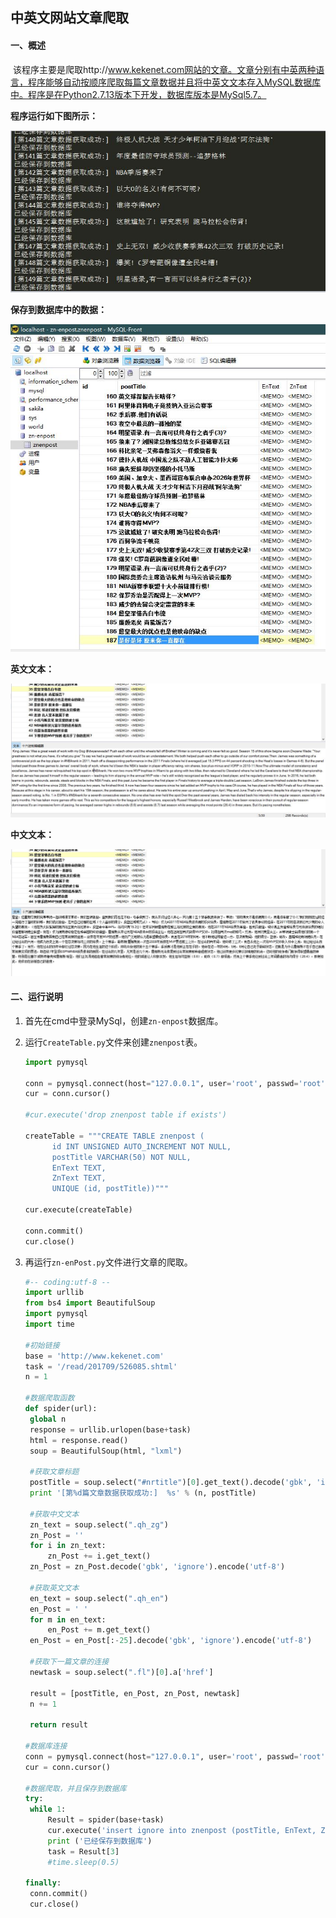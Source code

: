 ## 中英文网站文章爬取

#### 一、概述

​	该程序主要是爬取http://www.kekenet.com网站的文章。文章分别有中英两种语言，程序能够自动按顺序爬取每篇文章数据并且将中英文文本存入MySQL数据库中。程序是在Python2.7.13版本下开发，数据库版本是MySql5.7。

**程序运行如下图所示：**

![运行效果](https://github.com/kaishuibaicai/mini-Python-Projects/blob/master/3.%E7%88%AC%E5%8F%96%E4%B8%AD%E8%8B%B1%E6%96%87%E7%BD%91%E7%AB%99/img/%E8%BF%90%E8%A1%8C%E6%95%88%E6%9E%9C.JPG?raw=true)

**保存到数据库中的数据：**

![数据效果](https://github.com/kaishuibaicai/mini-Python-Projects/blob/master/3.%E7%88%AC%E5%8F%96%E4%B8%AD%E8%8B%B1%E6%96%87%E7%BD%91%E7%AB%99/img/%E6%95%B0%E6%8D%AE%E6%95%88%E6%9E%9C.JPG?raw=true)

**英文文本：**

![英文文本](https://github.com/kaishuibaicai/mini-Python-Projects/blob/master/3.%E7%88%AC%E5%8F%96%E4%B8%AD%E8%8B%B1%E6%96%87%E7%BD%91%E7%AB%99/img/%E8%8B%B1%E6%96%87%E6%95%B0%E6%8D%AE%E6%95%88%E6%9E%9C.JPG?raw=true)

**中文文本：**

![中文文本](https://github.com/kaishuibaicai/mini-Python-Projects/blob/master/3.%E7%88%AC%E5%8F%96%E4%B8%AD%E8%8B%B1%E6%96%87%E7%BD%91%E7%AB%99/img/%E4%B8%AD%E6%96%87%E6%95%B0%E6%8D%AE%E6%95%88%E6%9E%9C.JPG?raw=true)



#### 二、运行说明

1. 首先在cmd中登录MySql，创建`zn-enpost`数据库。

2. 运行`CreateTable.py`文件来创建`znenpost`表。

   ```python
   import pymysql

   conn = pymysql.connect(host="127.0.0.1", user='root', passwd='root', db='zn-enpost',charset='utf8')
   cur = conn.cursor()

   #cur.execute('drop znenpost table if exists')

   createTable = """CREATE TABLE znenpost (
   		 id INT UNSIGNED AUTO_INCREMENT NOT NULL,
   		 postTitle VARCHAR(50) NOT NULL, 
   		 EnText TEXT,
   		 ZnText TEXT,
   		 UNIQUE (id, postTitle))"""

   cur.execute(createTable)

   conn.commit()
   cur.close()
   ```

3. 再运行`zn-enPost.py`文件进行文章的爬取。

   ```python
   #-- coding:utf-8 --
   import urllib
   from bs4 import BeautifulSoup
   import pymysql
   import time

   #初始链接
   base = 'http://www.kekenet.com'
   task = '/read/201709/526085.shtml'
   n = 1

   #数据爬取函数
   def spider(url):
   	global n
   	response = urllib.urlopen(base+task)
   	html = response.read()
   	soup = BeautifulSoup(html, "lxml")

   	#获取文章标题
   	postTitle = soup.select("#nrtitle")[0].get_text().decode('gbk', 'ignore').encode('utf-8')
   	print '[第%d篇文章数据获取成功:]  %s' % (n, postTitle)
   	
   	#获取中文文本
   	zn_text = soup.select(".qh_zg")
   	zn_Post = ''
   	for i in zn_text:
   		zn_Post += i.get_text()
   	zn_Post = zn_Post.decode('gbk', 'ignore').encode('utf-8')

   	#获取英文文本
   	en_text = soup.select(".qh_en")
   	en_Post = ' '
   	for m in en_text: 
   		en_Post += m.get_text()
   	en_Post = en_Post[:-25].decode('gbk', 'ignore').encode('utf-8')

   	#获取下一篇文章的连接
   	newtask = soup.select(".fl")[0].a['href']

   	result = [postTitle, en_Post, zn_Post, newtask]
   	n += 1

   	return result

   #数据库连接
   conn = pymysql.connect(host="127.0.0.1", user='root', passwd='root', db='zn-enpost', charset='utf8')
   cur = conn.cursor()

   #数据爬取，并且保存到数据库
   try:
   	while 1:
   		Result = spider(base+task)
   		cur.execute('insert ignore into znenpost (postTitle, EnText, ZnText) values (%s, %s, %s)', [Result[0], Result[1], Result[2]])
   		print ('已经保存到数据库')
   		task = Result[3]
   		#time.sleep(0.5)  

   finally:
   	conn.commit()
   	cur.close()
   ```


